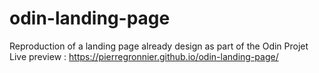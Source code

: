 # odin-landing-page
Reproduction of a landing page already design as part of the Odin Projet  
Live preview : https://pierregronnier.github.io/odin-landing-page/